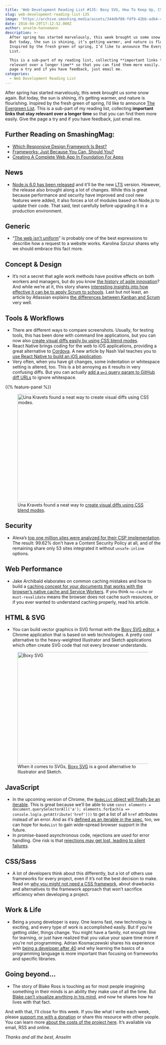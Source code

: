 ```yaml
---
title: 'Web Development Reading List #135: Boxy SVG, How To Keep Up, CSS Frameworks'
slug: web-development-reading-list-135
image: 'https://archive.smashing.media/assets/344dbf88-fdf9-42bb-adb4-46f01eedd629/57aae225-6b57-4b62-be48-f6488efc0863/wdrl-135-opt.png'
date: 2016-04-29T17:12:52.000Z
author: anselm-hannemann
description: >-
  After spring has started marvelously, this week brought us some snow again.
  But today, the sun is shining, it’s getting warmer, and nature is flourishing.
  Inspired by the fresh green of spring, I’d like to announce The Evergreen
  List.

  This is a sub-part of my reading list, collecting **important links that stay
  relevant over a longer time** so that you can find them more easily. Give the
  page a try and if you have feedback, just email me.
categories:
  - Web Development Reading List
---
```

After spring has started marvelously, this week brought us some snow again. But today, the sun is shining, it’s getting warmer, and nature is flourishing. Inspired by the fresh green of spring, I’d like to announce <a href="https://wdrl.info/evergreen">The Evergreen List</a>. This is a sub-part of my reading list, collecting <strong>important links that stay relevant over a longer time</strong> so that you can find them more easily. Give the page a try and if you have feedback, just email me.</p>

## <span class="rh">Further Reading</span> on SmashingMag:

*   [Which Responsive Design Framework Is Best?](https://www.smashingmagazine.com/2017/03/which-responsive-design-framework-is-best/)
*   [Frameworks: Just Because You Can, Should You?](https://www.smashingmagazine.com/2014/02/responsive-design-frameworks-just-because-you-can-should-you/)
*   [Creating A Complete Web App In Foundation For Apps](https://www.smashingmagazine.com/2015/04/creating-web-app-in-foundation-for-apps/)

## News

*   [Node.js 6.0 has been released](https://nodejs.org/en/blog/release/v6.0.0/) and it’ll be the new <abbr title="Long Term Support">LTS</abbr> version. However, the release also brought along a lot of changes. While this is great because performance and security have improved and cool new features were added, it also forces a lot of modules based on Node.js to update their code. That said, test carefully before upgrading it in a production environment.</p>

## Generic

*   “[The web isn’t uniform](https://medium.com/@fox/the-web-isn-t-uniform-fd67eb631501#.a6effstzk)” is probably one of the best expressions to describe how a request to a website works. Karolina Szczur shares why we should embrace this fact more.</p>

## Concept & Design

*   It’s not a secret that agile work methods have positive effects on both workers and managers, but do you know [the history of agile innovation](https://hbr.org/2016/04/the-secret-history-of-agile-innovation)? And while we’re at it, this story shares [interesting insights into how effective it can be to apply Scrum to schools](https://www.scrumalliance.org/home-old/scrummy-school-learners-successfully-self-organize). Last but not least, an article by Atlassian explains [the differences between Kanban and Scrum](https://www.atlassian.com/agile/kanban) very well.</p>

## Tools & Workflows

*   There are different ways to compare screenshots. Usually, for testing tools, this has been done with command line applications, but you can now also [create visual diffs easily by using CSS blend modes](https://una.im/diffee/).
*   React Native brings coding for the web to iOS applications, providing a great alternative to [Cordova](https://cordova.apache.org/). A new article by Nash Vail teaches you to [use React Native to build an iOS application](https://www.smashingmagazine.com/2016/04/the-beauty-of-react-native-building-your-first-ios-app-with-javascript-part-1).
*   Very often, when you have git changes, some indentation or whitespace setting is altered, too. This is a bit annoying as it results in very confusing diffs. But you can actually [add a `w=1` query param to GitHub diff URLs](https://twitter.com/SlexAxton/status/725193003220893696) to ignore whitespace.

{{% feature-panel %}}

<figure class="fwi"><a href="https://una.im/diffee/"><img loading="lazy" decoding="async" src="https://archive.smashing.media/assets/344dbf88-fdf9-42bb-adb4-46f01eedd629/ddb08ea3-76fc-41aa-bf22-4b8c07f2fa78/diffee-checker-opt.png" alt="Una Kravets found a neat way to create visual diffs using CSS blend modes." width="500" height="350" /></a><figcaption>Una Kravets found a neat way to <a href="https://una.im/diffee/">create visual diffs using CSS blend modes</a>.</figcaption></figure>

## Security

*   Alexa’s [top one million sites were analyzed for their CSP implementation](https://pokeinthe.io/2016/04/25/state-of-csp-alexa-top-one-million-2016-04/). The result: 99.62% don’t have a Content Security Policy at all, and of the remaining share only 53 sites integrated it without `unsafe-inline` options.</p>

## Web Performance

*   Jake Archibald elaborates on common caching mistakes and how to build a [caching concept for your documents that works with the browser’s native cache and Service Workers](https://jakearchibald.com/2016/caching-best-practices/). If you think `no-cache` or `must-revalidate` means the browser does not cache such resources, or if you ever wanted to understand caching properly, read his article.</p>

## HTML & SVG

*   You can build vector graphics in SVG format with the [Boxy SVG editor](https://boxy-svg.com/), a Chrome application that is based on web technologies. A pretty cool alternative to the heavy-weighted Illustrator and Sketch applications which often create SVG code that not every browser understands.</p>

<figure class="fwi"><a href="https://boxy-svg.com/"><img loading="lazy" decoding="async" src="https://archive.smashing.media/assets/344dbf88-fdf9-42bb-adb4-46f01eedd629/f608b16f-36c7-49ba-bfa0-6e561013eca8/boxy-svg-opt.jpg" alt="Boxy SVG" width="500" height="361" /></a><figcaption>When it comes to SVGs, <a href="https://boxy-svg.com/">Boxy SVG</a> is a good alternative to Illustrator and Sketch.</figcaption></figure>

## JavaScript

*   In the upcoming version of Chrome, the [`NodeList` object will finally be an iterable](https://medium.com/@devlucky/nodelist-object-is-finally-an-iterator-cc529d6e2490#.253qv4l0q). This is great because we’ll be able to use `const elements = document.querySelectorAll('a'); elements.forEach(a => console.log(a.getAttribute('href')))` to get a list of all `href` attributes instead of an error. And as it’s [defined as an iterable in the spec](https://www.w3.org/TR/dom/#nodelist), too, we can hope for `NodeList` to gain wide-spread browser support in the future.
*   In promise-based asynchronous code, rejections are used for error handling. One risk is that [rejections may get lost, leading to silent failures](https://www.2ality.com/2016/04/unhandled-rejections.html).</p>

## CSS/Sass

*   A lot of developers think about this differently, but a lot of others use frameworks for every project, even if it’s not the best decision to make. Read on [why you might not need a CSS framework](https://hacks.mozilla.org/2016/04/you-might-not-need-a-css-framework/), about drawbacks and alternatives to the framework approach that won’t sacrifice efficiency when developing a project.</p>

## Work & Life

*   Being a young developer is easy. One learns fast, new technology is exciting, and every type of work is accomplished easily. But if you’re getting older, things change. You might have a family, not enough time for learning, or just have realized that you value your spare time more if you’re not programming. Adrian Kosmaczewski shares his experience with [being a developer after 40](https://medium.freecodecamp.com/being-a-developer-after-40-3c5dd112210c#.p3ijf2n9h) and why learning the basics of a programming language is more important than focusing on frameworks and specific libraries.</p>

## Going beyond…

*   The story of Blake Ross is touching as for most people imagining something in their minds is an ability they make use of all the time. But [Blake can’t visualize anything in his mind](https://www.facebook.com/notes/blake-ross/aphantasia-how-it-feels-to-be-blind-in-your-mind/10156834777480504), and now he shares how he lives with that fact.

And with that, I’ll close for this week. If you like what I write each week, please <a href="https://wdrl.info/donate">support me with a donation</a> or share this resource with other people. You can learn more <a href="https://wdrl.info/costs/">about the costs of the project here</a>. It’s available via email, RSS and online.</p>

<em>Thanks and all the best,
Anselm</em>

